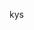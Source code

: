 kys

<!---
ErTianEn/ErTianEn is a ✨ special ✨ repository because its `README.md` (this file) appears on your GitHub profile.
You can click the Preview link to take a look at your changes.
--->
